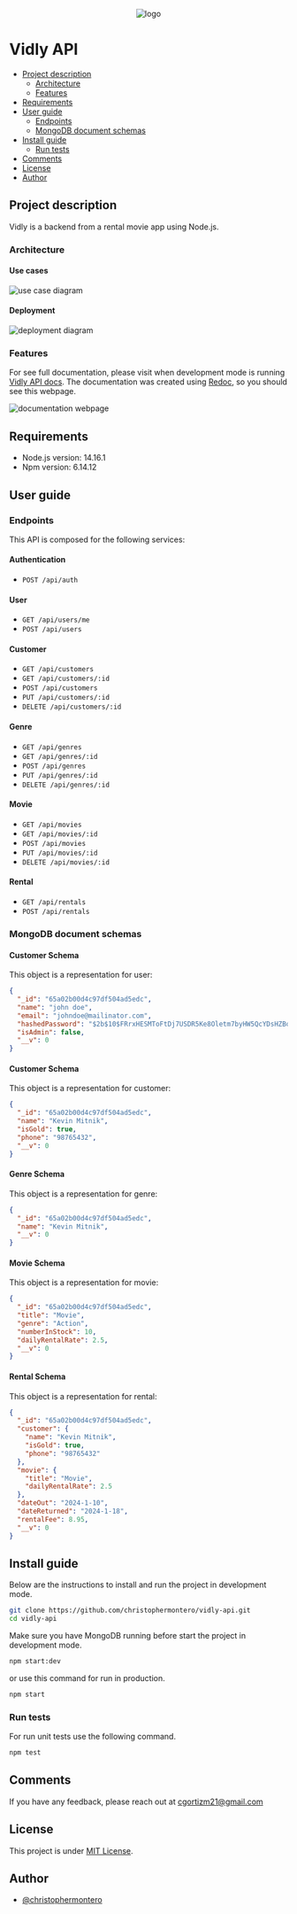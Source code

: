 <p align="center"><img src="./docs/assets/vidly-logo.png" alt="logo"></p>

# Vidly API

- [Project description](#project-description)
  - [Architecture](#architecture)
  - [Features](#features)
- [Requirements](#requirements)
- [User guide](#user-guide)
  - [Endpoints](#endpoints)
  - [MongoDB document schemas](#mongoDB-document-schemas)
- [Install guide](#install-guide)
  - [Run tests](#run-tests)
- [Comments](#comments)
- [License](#license)
- [Author](#author)

## Project description

Vidly is a backend from a rental movie app using Node.js.

### Architecture

#### Use cases

![use case diagram](./docs/diagrams/vidly-use-cases.png)

#### Deployment

![deployment diagram](./docs/diagrams/vidly-deployment.png)

### Features

For see full documentation, please visit when development mode is running [Vidly API docs](http://localhost:3000/redoc.html). The documentation was created using [Redoc](https://redocly.com/), so you should see this webpage.

![documentation webpage](./docs/assets/documentation.png)

## Requirements

- Node.js version: 14.16.1
- Npm version: 6.14.12

## User guide

### Endpoints

This API is composed for the following services:

#### Authentication

- `POST /api/auth`

#### User

- `GET /api/users/me`
- `POST /api/users`

#### Customer

- `GET /api/customers`
- `GET /api/customers/:id`
- `POST /api/customers`
- `PUT /api/customers/:id`
- `DELETE /api/customers/:id`

#### Genre

- `GET /api/genres`
- `GET /api/genres/:id`
- `POST /api/genres`
- `PUT /api/genres/:id`
- `DELETE /api/genres/:id`

#### Movie

- `GET /api/movies`
- `GET /api/movies/:id`
- `POST /api/movies`
- `PUT /api/movies/:id`
- `DELETE /api/movies/:id`

#### Rental

- `GET /api/rentals`
- `POST /api/rentals`

### MongoDB document schemas

#### Customer Schema

This object is a representation for user:

```json
{
  "_id": "65a02b00d4c97df504ad5edc",
  "name": "john doe",
  "email": "johndoe@mailinator.com",
  "hashedPassword": "$2b$10$FRrxHESMToFtDj7USDR5Ke8Oletm7byHW5QcYDsHZBofeM44rIJpy",
  "isAdmin": false,
  "__v": 0
}
```

#### Customer Schema

This object is a representation for customer:

```json
{
  "_id": "65a02b00d4c97df504ad5edc",
  "name": "Kevin Mitnik",
  "isGold": true,
  "phone": "98765432",
  "__v": 0
}
```

#### Genre Schema

This object is a representation for genre:

```json
{
  "_id": "65a02b00d4c97df504ad5edc",
  "name": "Kevin Mitnik",
  "__v": 0
}
```

#### Movie Schema

This object is a representation for movie:

```json
{
  "_id": "65a02b00d4c97df504ad5edc",
  "title": "Movie",
  "genre": "Action",
  "numberInStock": 10,
  "dailyRentalRate": 2.5,
  "__v": 0
}
```

#### Rental Schema

This object is a representation for rental:

```json
{
  "_id": "65a02b00d4c97df504ad5edc",
  "customer": {
    "name": "Kevin Mitnik",
    "isGold": true,
    "phone": "98765432"
  },
  "movie": {
    "title": "Movie",
    "dailyRentalRate": 2.5
  },
  "dateOut": "2024-1-10",
  "dateReturned": "2024-1-18",
  "rentalFee": 8.95,
  "__v": 0
}
```

## Install guide

Below are the instructions to install and run the project in development mode.

```bash
git clone https://github.com/christophermontero/vidly-api.git
cd vidly-api
```

Make sure you have MongoDB running before start the project in development mode.

```bash
npm start:dev
```

or use this command for run in production.

```bash
npm start
```

### Run tests

For run unit tests use the following command.

```bash
npm test
```

## Comments

If you have any feedback, please reach out at cgortizm21@gmail.com

## License

This project is under [MIT License](https://opensource.org/license/mit).

## Author

- [@christophermontero](https://github.com/christophermontero)
